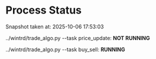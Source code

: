 # Process Status

Snapshot taken at: 2025-10-06 17:53:03

../wintrd/trade_algo.py --task price_update: **NOT RUNNING**

../wintrd/trade_algo.py --task buy_sell: **RUNNING**

